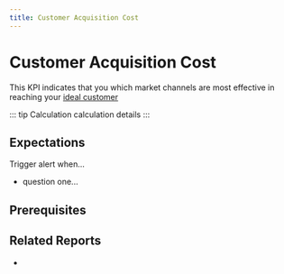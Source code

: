 ```yaml
---
title: Customer Acquisition Cost
---
```


# Customer Acquisition Cost

This KPI indicates that you which market channels are most effective in reaching your [ideal customer](../../business-fundamentals/marketing/find-your-ideal-customer.md)

::: tip Calculation
calculation details
:::

## Expectations

Trigger alert when...

- question one...

## Prerequisites

## Related Reports

-
